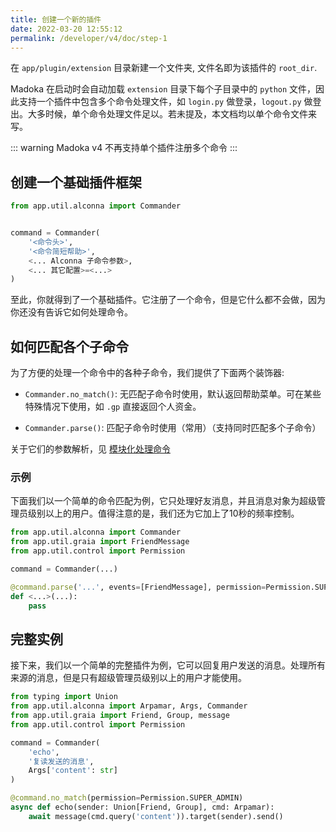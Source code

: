 ```yaml
---
title: 创建一个新的插件
date: 2022-03-20 12:55:12
permalink: /developer/v4/doc/step-1
---
```


在 `app/plugin/extension` 目录新建一个文件夹, 文件名即为该插件的 `root_dir`.

Madoka 在启动时会自动加载 `extension` 目录下每个子目录中的 `python` 文件，因此支持一个插件中包含多个命令处理文件，如 `login.py` 做登录，`logout.py` 做登出。大多时候，单个命令处理文件足以。若未提及，本文档均以单个命令文件来写。

::: warning
Madoka v4 不再支持单个插件注册多个命令
:::

## 创建一个基础插件框架

``` python
from app.util.alconna import Commander


command = Commander(
    '<命令头>',
    '<命令简短帮助>',
    <... Alconna 子命令参数>,
    <... 其它配置>=<...>
)
```

至此，你就得到了一个基础插件。它注册了一个命令，但是它什么都不会做，因为你还没有告诉它如何处理命令。

## 如何匹配各个子命令

为了方便的处理一个命令中的各种子命令，我们提供了下面两个装饰器:


- `Commander.no_match()`: 无匹配子命令时使用，默认返回帮助菜单。可在某些特殊情况下使用，如 `.gp` 直接返回个人资金。

- `Commander.parse()`: 匹配子命令时使用（常用）（支持同时匹配多个子命令）

关于它们的参数解析，见 [模块化处理命令](/developer/v4/doc/step-2/#模块化处理命令)

### 示例

<!-- 下面我们以一个简单的 `echo` 子命令为例，它可以回复用户发送的消息。 -->

下面我们以一个简单的命令匹配为例，它只处理好友消息，并且消息对象为超级管理员级别以上的用户。值得注意的是，我们还为它加上了10秒的频率控制。

``` python
from app.util.alconna import Commander
from app.util.graia import FriendMessage
from app.util.control import Permission

command = Commander(...)

@command.parse('...', events=[FriendMessage], permission=Permission.SUPER_ADMIN, friend_limit=10)
def <...>(...):
    pass
```

## 完整实例

接下来，我们以一个简单的完整插件为例，它可以回复用户发送的消息。处理所有来源的消息，但是只有超级管理员级别以上的用户才能使用。

``` python
from typing import Union
from app.util.alconna import Arpamar, Args, Commander
from app.util.graia import Friend, Group, message
from app.util.control import Permission

command = Commander(
    'echo',
    '复读发送的消息',
    Args['content': str]
)

@command.no_match(permission=Permission.SUPER_ADMIN)
async def echo(sender: Union[Friend, Group], cmd: Arpamar):
    await message(cmd.query('content')).target(sender).send()
```